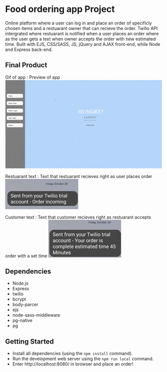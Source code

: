 # Food ordering app Project

Online platform where a user can log in and place an order of specificly chosen items and a restuarant owner that can recieve the order. Twilio API intergrated where restuarant is notified when a user places an order where as the user gets a text when owner accepts the order with new estimated time. Built with EJS, CSS/SASS, JS, jQuery and AJAX front-end, while Node and Express back-end.

## Final Product
Gif of app
: Preview of app
!["gif of app"](https://github.com/kand5950/Food-Pick-up-Ordering/blob/master/img/ezgif.com-gif-maker%20(2).gif)

Restuarant text
: Text that restuarant recieves right as user places order
!["Restuarant Text"](https://github.com/kand5950/Food-Pick-up-Ordering/blob/master/img/RestuarantText.png)

Customer text
: Text that customer recieves right as restuarant accepts order with a set time
!["Customer Text"](https://github.com/kand5950/Food-Pick-up-Ordering/blob/master/img/UserText.png)

## Dependencies

- Node.js
- Express
- twilio
- bcrypt
- body-parcer
- ejs
- node-sass-middleware
- pg-native
- pg

## Getting Started

- Install all dependencies (using the `npm install` command).
- Run the development web server using the `npm run local` command.
- Enter http://localhost:8080/ in browser and place an order!